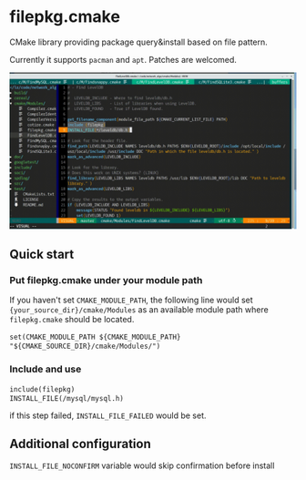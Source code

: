 # filepkg.cmake

CMake library providing package query&install based on file pattern.

Currently it supports `pacman` and `apt`. Patches are welcomed.

![ScreenShot](https://github.com/htfy96/filepkg.cmake/raw/master/screenshot.gif)

## Quick start

### Put filepkg.cmake under your module path

If you haven't set `CMAKE_MODULE_PATH`, the following line would set `{your_source_dir}/cmake/Modules` as an available module path where `filepkg.cmake` should be located.

```
set(CMAKE_MODULE_PATH ${CMAKE_MODULE_PATH} "${CMAKE_SOURCE_DIR}/cmake/Modules/")
```

### Include and use

```
include(filepkg)
INSTALL_FILE(/mysql/mysql.h)
```

if this step failed, `INSTALL_FILE_FAILED` would be set.

## Additional configuration

`INSTALL_FILE_NOCONFIRM` variable would skip confirmation before install

